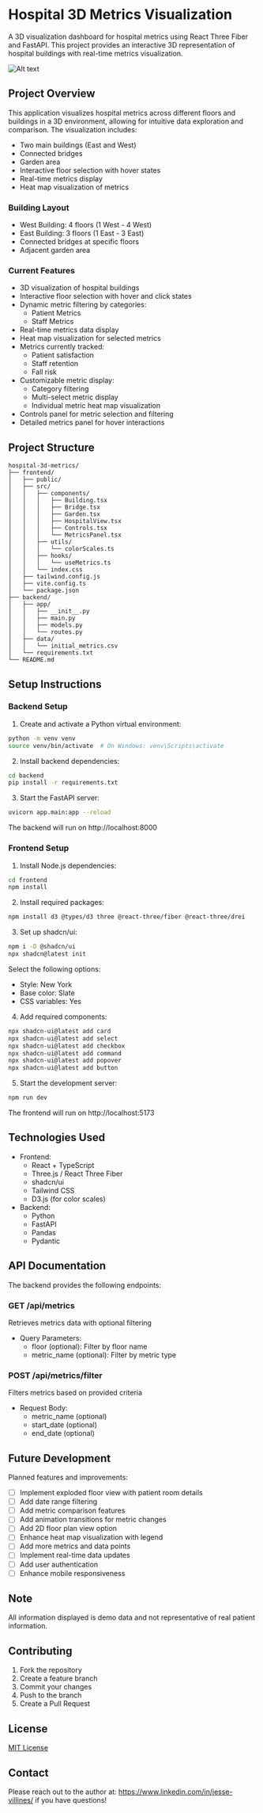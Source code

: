# Hospital 3D Metrics Visualization

A 3D visualization dashboard for hospital metrics using React Three Fiber and FastAPI. This project provides an interactive 3D representation of hospital buildings with real-time metrics visualization.

![Alt text](app_demo.jpg "Demo of 3d Hospital App")

## Project Overview

This application visualizes hospital metrics across different floors and buildings in a 3D environment, allowing for intuitive data exploration and comparison. The visualization includes:
- Two main buildings (East and West)
- Connected bridges
- Garden area
- Interactive floor selection with hover states
- Real-time metrics display
- Heat map visualization of metrics

### Building Layout
- West Building: 4 floors (1 West - 4 West)
- East Building: 3 floors (1 East - 3 East)
- Connected bridges at specific floors
- Adjacent garden area

### Current Features
- 3D visualization of hospital buildings
- Interactive floor selection with hover and click states
- Dynamic metric filtering by categories:
  - Patient Metrics
  - Staff Metrics
- Real-time metrics data display
- Heat map visualization for selected metrics
- Metrics currently tracked:
  - Patient satisfaction
  - Staff retention
  - Fall risk
- Customizable metric display:
  - Category filtering
  - Multi-select metric display
  - Individual metric heat map visualization
- Controls panel for metric selection and filtering
- Detailed metrics panel for hover interactions

## Project Structure
```
hospital-3d-metrics/
├── frontend/
│   ├── public/
│   ├── src/
│   │   ├── components/
│   │   │   ├── Building.tsx
│   │   │   ├── Bridge.tsx
│   │   │   ├── Garden.tsx
│   │   │   ├── HospitalView.tsx
│   │   │   ├── Controls.tsx
│   │   │   └── MetricsPanel.tsx
│   │   ├── utils/
│   │   │   └── colorScales.ts
│   │   ├── hooks/
│   │   │   └── useMetrics.ts
│   │   └── index.css
│   ├── tailwind.config.js
│   ├── vite.config.ts
│   └── package.json
├── backend/
│   ├── app/
│   │   ├── __init__.py
│   │   ├── main.py
│   │   ├── models.py
│   │   └── routes.py
│   ├── data/
│   │   └── initial_metrics.csv
│   └── requirements.txt
└── README.md
```

## Setup Instructions

### Backend Setup
1. Create and activate a Python virtual environment:
```bash
python -m venv venv
source venv/bin/activate  # On Windows: venv\Scripts\activate
```

2. Install backend dependencies:
```bash
cd backend
pip install -r requirements.txt
```

3. Start the FastAPI server:
```bash
uvicorn app.main:app --reload
```
The backend will run on http://localhost:8000

### Frontend Setup
1. Install Node.js dependencies:
```bash
cd frontend
npm install
```

2. Install required packages:
```bash
npm install d3 @types/d3 three @react-three/fiber @react-three/drei
```

3. Set up shadcn/ui:
```bash
npm i -D @shadcn/ui
npx shadcn@latest init
```
Select the following options:
- Style: New York
- Base color: Slate
- CSS variables: Yes

4. Add required components:
```bash
npx shadcn-ui@latest add card
npx shadcn-ui@latest add select
npx shadcn-ui@latest add checkbox
npx shadcn-ui@latest add command
npx shadcn-ui@latest add popover
npx shadcn-ui@latest add button
```

5. Start the development server:
```bash
npm run dev
```
The frontend will run on http://localhost:5173

## Technologies Used
- Frontend:
  - React + TypeScript
  - Three.js / React Three Fiber
  - shadcn/ui
  - Tailwind CSS
  - D3.js (for color scales)
- Backend:
  - Python
  - FastAPI
  - Pandas
  - Pydantic

## API Documentation
The backend provides the following endpoints:

### GET /api/metrics
Retrieves metrics data with optional filtering
- Query Parameters:
  - floor (optional): Filter by floor name
  - metric_name (optional): Filter by metric type

### POST /api/metrics/filter
Filters metrics based on provided criteria
- Request Body:
  - metric_name (optional)
  - start_date (optional)
  - end_date (optional)

## Future Development
Planned features and improvements:
- [ ] Implement exploded floor view with patient room details
- [ ] Add date range filtering
- [ ] Add metric comparison features
- [ ] Add animation transitions for metric changes
- [ ] Add 2D floor plan view option
- [ ] Enhance heat map visualization with legend
- [ ] Add more metrics and data points
- [ ] Implement real-time data updates
- [ ] Add user authentication
- [ ] Enhance mobile responsiveness

## Note
All information displayed is demo data and not representative of real patient information.

## Contributing
1. Fork the repository
2. Create a feature branch
3. Commit your changes
4. Push to the branch
5. Create a Pull Request

## License
[MIT License](LICENSE)

## Contact
Please reach out to the author at: https://www.linkedin.com/in/jesse-villines/ if you have questions!